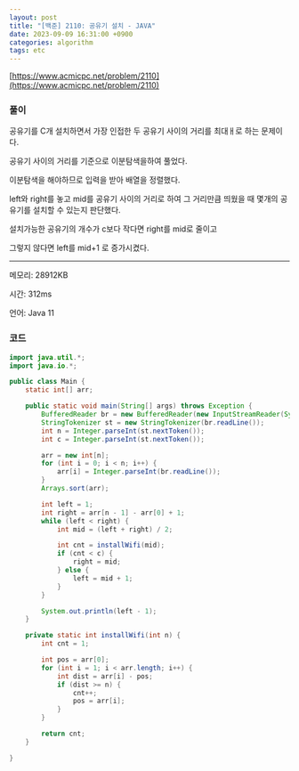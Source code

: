 ```yaml
---
layout: post
title: "[백준] 2110: 공유기 설치 - JAVA"
date: 2023-09-09 16:31:00 +0900
categories: algorithm
tags: etc
---
```


[https://www.acmicpc.net/problem/2110](https://www.acmicpc.net/problem/2110)

### 풀이

공유기를 C개 설치하면서 가장 인접한 두 공유기 사이의 거리를 최대ㅐ로 하는 문제이다.

공유기 사이의 거리를 기준으로 이분탐색을하여 풀었다.

이분탐색을 해야하므로 입력을 받아 배열을 정렬했다.

left와 right를 놓고 mid를 공유기 사이의 거리로 하여 그 거리만큼 띄웠을 때 몇개의 공유기를 설치할 수 있는지 판단했다.

설치가능한 공유기의 개수가 c보다 작다면 right를 mid로 줄이고

그렇지 않다면 left를 mid+1 로 증가시켰다.

---

메모리: 28912KB

시간: 312ms

언어: Java 11

### 코드

```java
import java.util.*;
import java.io.*;

public class Main {
    static int[] arr;

    public static void main(String[] args) throws Exception {
        BufferedReader br = new BufferedReader(new InputStreamReader(System.in));
        StringTokenizer st = new StringTokenizer(br.readLine());
        int n = Integer.parseInt(st.nextToken());
        int c = Integer.parseInt(st.nextToken());

        arr = new int[n];
        for (int i = 0; i < n; i++) {
            arr[i] = Integer.parseInt(br.readLine());
        }
        Arrays.sort(arr);

        int left = 1;
        int right = arr[n - 1] - arr[0] + 1;
        while (left < right) {
            int mid = (left + right) / 2;

            int cnt = installWifi(mid);
            if (cnt < c) {
                right = mid;
            } else {
                left = mid + 1;
            }
        }

        System.out.println(left - 1);
    }

    private static int installWifi(int n) {
        int cnt = 1;

        int pos = arr[0];
        for (int i = 1; i < arr.length; i++) {
            int dist = arr[i] - pos;
            if (dist >= n) {
                cnt++;
                pos = arr[i];
            }
        }

        return cnt;
    }

}
```
